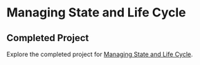 # Managing State and Life Cycle

## Completed Project

Explore the completed project for [Managing State and Life Cycle](https://developer.apple.com/tutorials/app-dev-training/managing-state-and-life-cycle).